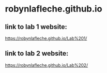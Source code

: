 # robynlafleche.github.io


## link to lab 1 website:  

  https://robynlafleche.github.io/Lab%201/


## link to lab 2 website:

  https://robynlafleche.github.io/Lab%202/
